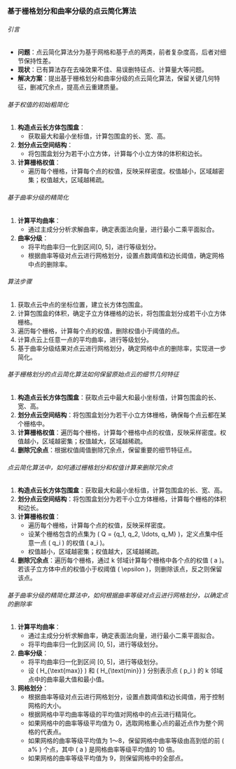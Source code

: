 ### 基于栅格划分和曲率分级的点云简化算法

###### 引言
- **问题**：点云简化算法分为基于网格和基于点的两类，前者复杂度高，后者对细节保持性差。
- **现状**：已有算法存在去噪效果不佳、易误删特征点、计算量大等问题。
- **解决方案**：提出基于栅格划分和曲率分级的点云简化算法，保留关键几何特征，删减冗余点，提高点云重建质量。

###### 基于权值的初始粗简化
1. **构造点云长方体包围盒**：
   - 获取最大和最小坐标值，计算包围盒的长、宽、高。
2. **划分点云空间结构**：
   - 将包围盒划分为若干小立方体，计算每个小立方体的体积和边长。
3. **计算栅格权值**：
   - 遍历每个栅格，计算每个点的权值，反映采样密度。权值越小，区域越密集；权值越大，区域越稀疏。

###### 基于曲率分级的精简化
1. **计算平均曲率**：
   - 通过主成分分析求解曲率，确定表面法向量，进行最小二乘平面拟合。
2. **曲率分级**：
   - 将平均曲率归一化到区间[0, 5]，进行等级划分。
   - 根据曲率等级对点云进行网格划分，设置点数阈值和边长阈值，确定网格中点的删除率。

###### 算法步骤
1. 获取点云中点的坐标位置，建立长方体包围盒。
2. 计算包围盒的体积，确定子立方体栅格的边长，将包围盒划分成若干小立方体栅格。
3. 遍历每个栅格，计算每个点的权值，删除权值小于阈值的点。
4. 计算点云上任意一点的平均曲率，进行等级划分。
5. 基于曲率分级结果对点云进行网格划分，确定网格中点的删除率，实现进一步简化。


###### 基于栅格划分的点云简化算法如何保留原始点云的细节几何特征
1. **构造点云长方体包围盒**：获取点云中最大和最小坐标值，计算包围盒的长、宽、高。
2. **划分点云空间结构**：将包围盒划分为若干小立方体栅格，确保每个点云都在某个栅格中。
3. **计算栅格权值**：遍历每个栅格，计算每个栅格中点的权值，反映采样密度。权值越小，区域越密集；权值越大，区域越稀疏。
4. **删除冗余点**：根据权值阈值删除冗余点，保留重要的细节特征点。

###### 点云简化算法中，如何通过栅格划分和权值计算来删除冗余点

1. **构造点云长方体包围盒**：获取最大和最小坐标值，计算包围盒的长、宽、高。
2. **划分点云空间结构**：将包围盒划分为若干小立方体栅格，计算每个栅格的体积和边长。
3. **计算栅格权值**：
   - 遍历每个栅格，计算每个点的权值，反映采样密度。
   - 设某个栅格包含的点集为 \( Q = \{q_1, q_2, \ldots, q_M\} \)，定义点集中任意一点 \( q_i \) 的权值 \( a_i \)。
   - 权值越小，区域越密集；权值越大，区域越稀疏。
4. **删除冗余点**：遍历每个栅格，通过 k 邻域计算每个栅格中各个点的权值 \( a \)。若该子立方体中点的权值小于权阈值 \( \epsilon \)，则删除该点，反之则保留该点。

###### 基于曲率分级的精简化算法中，如何根据曲率等级对点云进行网格划分，以确定点的删除率

1. **计算平均曲率**：
   - 通过主成分分析求解曲率，确定表面法向量，进行最小二乘平面拟合。
   - 将平均曲率归一化到区间 [0, 5]，进行等级划分。
2. **曲率分级**：
   - 将平均曲率归一化到区间 [0, 5]，进行等级划分。
   - 设 \( H_{\text{max}} \) 和 \( H_{\text{min}} \) 分别表示点 \( p_i \) 的 k 邻域点中的曲率最大值和最小值。
3. **网格划分**：
   - 根据曲率等级对点云进行网格划分，设置点数阈值和边长阈值，用于控制网格的大小。
   - 根据网格中平均曲率等级的平均值对网格中的点云进行精简化。
   - 如果网格中的曲率等级平均值为 0，选取网格重心点的最近点作为整个网格的代表点。
   - 如果网格的曲率等级平均值为 1～8，保留网格中曲率等级由高到低的前 \( a\% \) 个点，其中 \( a \) 是网格曲率等级平均值的 10 倍。
   - 如果网格的曲率等级平均值为 9，则保留网格中的全部点。

